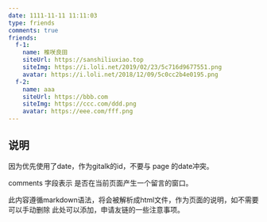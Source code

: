 ```yaml
---
date: 1111-11-11 11:11:03
type: friends
comments: true
friends:
  f-1:
    name: 椎咲良田
    siteUrl: https://sanshiliuxiao.top
    siteImg: https://i.loli.net/2019/02/23/5c716d9677551.png
    avatar: https://i.loli.net/2018/12/09/5c0cc2b4e0195.png
  f-2:
    name: aaa
    siteUrl: https://bbb.com
    siteImg: https://ccc.com/ddd.png
    avatar: https://eee.com/fff.png
---
```


## 说明

因为优先使用了date，作为gitalk的id，不要与 page 的date冲突。

comments 字段表示 是否在当前页面产生一个留言的窗口。

此内容遵循markdown语法，将会被解析成html文件，作为页面的说明，如不需要可以手动删除
此处可以添加，申请友链的一些注意事项。

